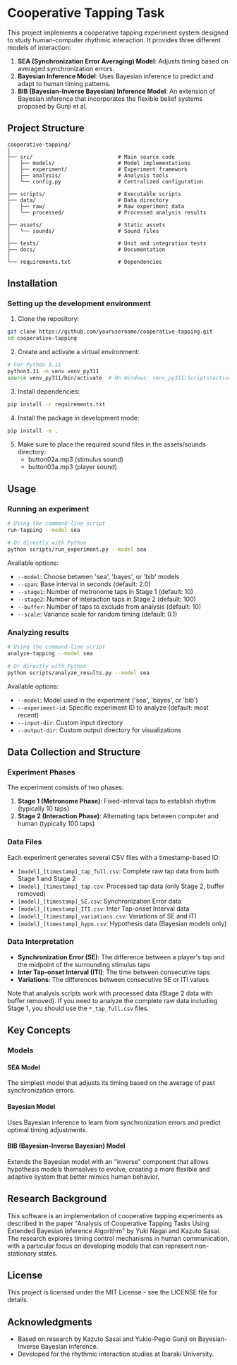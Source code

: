 # Cooperative Tapping Task

This project implements a cooperative tapping experiment system designed to study human-computer rhythmic interaction. It provides three different models of interaction:

1. **SEA (Synchronization Error Averaging) Model**: Adjusts timing based on averaged synchronization errors.
2. **Bayesian Inference Model**: Uses Bayesian inference to predict and adapt to human timing patterns.
3. **BIB (Bayesian-Inverse Bayesian) Inference Model**: An extension of Bayesian inference that incorporates the flexible belief systems proposed by Gunji et al.

## Project Structure

```
cooperative-tapping/
│
├── src/                           # Main source code
│   ├── models/                    # Model implementations
│   ├── experiment/                # Experiment framework
│   ├── analysis/                  # Analysis tools
│   └── config.py                  # Centralized configuration
│
├── scripts/                       # Executable scripts
├── data/                          # Data directory
│   ├── raw/                       # Raw experiment data
│   └── processed/                 # Processed analysis results
│
├── assets/                        # Static assets
│   └── sounds/                    # Sound files
│
├── tests/                         # Unit and integration tests
├── docs/                          # Documentation
│
└── requirements.txt               # Dependencies
```

## Installation

### Setting up the development environment

1. Clone the repository:
```bash
git clone https://github.com/yourusername/cooperative-tapping.git
cd cooperative-tapping
```

2. Create and activate a virtual environment:
```bash
# For Python 3.11
python3.11 -m venv venv_py311
source venv_py311/bin/activate  # On Windows: venv_py311\Scripts\activate
```

3. Install dependencies:
```bash
pip install -r requirements.txt
```

4. Install the package in development mode:
```bash
pip install -e .
```

5. Make sure to place the required sound files in the assets/sounds directory:
   - button02a.mp3 (stimulus sound)
   - button03a.mp3 (player sound)

## Usage

### Running an experiment

```bash
# Using the command-line script
run-tapping --model sea

# Or directly with Python
python scripts/run_experiment.py --model sea
```

Available options:
- `--model`: Choose between 'sea', 'bayes', or 'bib' models
- `--span`: Base interval in seconds (default: 2.0)
- `--stage1`: Number of metronome taps in Stage 1 (default: 10)
- `--stage2`: Number of interaction taps in Stage 2 (default: 100)
- `--buffer`: Number of taps to exclude from analysis (default: 10)
- `--scale`: Variance scale for random timing (default: 0.1)

### Analyzing results

```bash
# Using the command-line script
analyze-tapping --model sea

# Or directly with Python
python scripts/analyze_results.py --model sea
```

Available options:
- `--model`: Model used in the experiment ('sea', 'bayes', or 'bib')
- `--experiment-id`: Specific experiment ID to analyze (default: most recent)
- `--input-dir`: Custom input directory
- `--output-dir`: Custom output directory for visualizations

## Data Collection and Structure

### Experiment Phases
The experiment consists of two phases:
1. **Stage 1 (Metronome Phase)**: Fixed-interval taps to establish rhythm (typically 10 taps)
2. **Stage 2 (Interaction Phase)**: Alternating taps between computer and human (typically 100 taps)

### Data Files
Each experiment generates several CSV files with a timestamp-based ID:
- `[model]_[timestamp]_tap_full.csv`: Complete raw tap data from both Stage 1 and Stage 2
- `[model]_[timestamp]_tap.csv`: Processed tap data (only Stage 2, buffer removed)
- `[model]_[timestamp]_SE.csv`: Synchronization Error data
- `[model]_[timestamp]_ITI.csv`: Inter Tap-onset Interval data
- `[model]_[timestamp]_variations.csv`: Variations of SE and ITI
- `[model]_[timestamp]_hypo.csv`: Hypothesis data (Bayesian models only)

### Data Interpretation
- **Synchronization Error (SE)**: The difference between a player's tap and the midpoint of the surrounding stimulus taps
- **Inter Tap-onset Interval (ITI)**: The time between consecutive taps
- **Variations**: The differences between consecutive SE or ITI values

Note that analysis scripts work with processed data (Stage 2 data with buffer removed). If you need to analyze the complete raw data including Stage 1, you should use the `*_tap_full.csv` files.

## Key Concepts

### Models

#### SEA Model
The simplest model that adjusts its timing based on the average of past synchronization errors.

#### Bayesian Model
Uses Bayesian inference to learn from synchronization errors and predict optimal timing adjustments.

#### BIB (Bayesian-Inverse Bayesian) Model
Extends the Bayesian model with an "inverse" component that allows hypothesis models themselves to evolve, creating a more flexible and adaptive system that better mimics human behavior.

## Research Background

This software is an implementation of cooperative tapping experiments as described in the paper "Analysis of Cooperative Tapping Tasks Using Extended Bayesian Inference Algorithm" by Yuki Nagai and Kazuto Sasai. The research explores timing control mechanisms in human communication, with a particular focus on developing models that can represent non-stationary states.

## License

This project is licensed under the MIT License - see the LICENSE file for details.

## Acknowledgments

- Based on research by Kazuto Sasai and Yukio-Pegio Gunji on Bayesian-Inverse Bayesian inference.
- Developed for the rhythmic interaction studies at Ibaraki University.